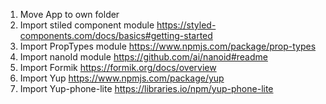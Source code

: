 1. Move App to own folder
2. Import stiled component module
   https://styled-components.com/docs/basics#getting-started
3. Import PropTypes module https://www.npmjs.com/package/prop-types
4. Import nanoId module https://github.com/ai/nanoid#readme
5. Import Formik https://formik.org/docs/overview
6. Import Yup https://www.npmjs.com/package/yup
7. Import Yup-phone-lite https://libraries.io/npm/yup-phone-lite
